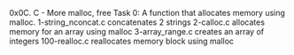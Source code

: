 0x0C. C - More malloc, free
Task 0: A function that allocates memory using malloc.
1-string_nconcat.c concatenates 2 strings
2-calloc.c allocates memory for an array using malloc
3-array_range.c creates an array of integers
100-realloc.c reallocates memory block using malloc
